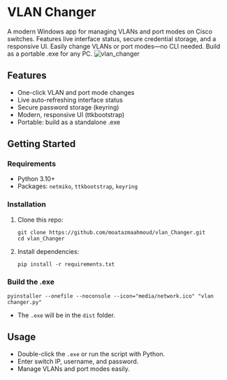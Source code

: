# VLAN Changer

A modern Windows app for managing VLANs and port modes on Cisco switches. Features live interface status, secure credential storage, and a responsive UI. Easily change VLANs or port modes—no CLI needed. Build as a portable .exe for any PC.
![vlan_changer](https://github.com/user-attachments/assets/b00d4d64-2329-456a-a680-e53cb6afd469)

## Features
- One-click VLAN and port mode changes
- Live auto-refreshing interface status
- Secure password storage (keyring)
- Modern, responsive UI (ttkbootstrap)
- Portable: build as a standalone .exe

## Getting Started

### Requirements
- Python 3.10+
- Packages: `netmiko`, `ttkbootstrap`, `keyring`

### Installation
1. Clone this repo:
   ```
   git clone https://github.com/moatazmaahmoud/vlan_Changer.git
   cd vlan_Changer
   ```
2. Install dependencies:
   ```
   pip install -r requirements.txt
   ```

### Build the .exe
```
pyinstaller --onefile --noconsole --icon="media/network.ico" "vlan changer.py"
```
- The `.exe` will be in the `dist` folder.

## Usage
- Double-click the `.exe` or run the script with Python.
- Enter switch IP, username, and password.
- Manage VLANs and port modes easily.
